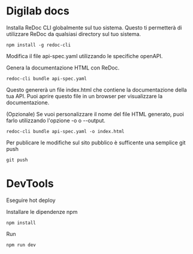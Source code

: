 # Digilab docs

Installa ReDoc CLI globalmente sul tuo sistema. Questo ti permetterà di utilizzare ReDoc da qualsiasi directory sul tuo sistema.

    npm install -g redoc-cli

Modifica il file api-spec.yaml utilizzando le specifiche openAPI.

Genera la documentazione HTML con ReDoc.

    redoc-cli bundle api-spec.yaml

Questo genererà un file index.html che contiene la documentazione della tua API. Puoi aprire questo file in un browser per visualizzare la documentazione.

(Opzionale) Se vuoi personalizzare il nome del file HTML generato, puoi farlo utilizzando l'opzione -o o --output.

    redoc-cli bundle api-spec.yaml -o index.html

Per publicare le modifiche sul sito pubblico è sufficente una semplice git push

    git push

# DevTools

Eseguire hot deploy

Installare le dipendenze npm

    npm install

Run

    npm run dev
